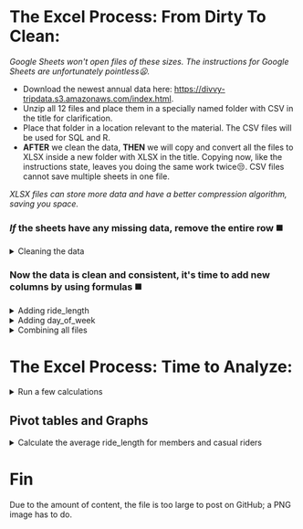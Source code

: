 # The Excel Process: From Dirty To Clean:

*Google Sheets won't open files of these sizes. The instructions for Google Sheets are unfortunately pointless:frowning:.*

* Download the newest annual data here: https://divvy-tripdata.s3.amazonaws.com/index.html.
* Unzip all 12 files and place them in a specially named folder with CSV in the title for clarification.
* Place that folder in a location relevant to the material. The CSV files will be used for SQL and R.
* <strong>AFTER</strong> we clean the data, <strong>THEN</strong> we will copy and convert all the files to XLSX inside a new folder with XLSX in the title. Copying now, like the instructions state, leaves you doing the same work twice:unamused:. CSV files cannot save multiple sheets in one file.

*XLSX files can store more data and have a better compression algorithm, saving you space.*

### *If* the sheets have any missing data, remove the entire row :black_medium_square:
<details>
<summary>Cleaning the data</summary>
  
*This process is per situation, and normally stakeholders are involved with the decision on what to do with empty cells.*

<ol>  
<li> Select all fields (including column names) by clicking and dragging over all columns or by clicking the utmost upper-left from the field section of the sheet. Aka, above row 1 and to the left of column A.</li>
<li> After selecting all fields, press F5 or hold down CTRL+G until a "Go To" window pops up > Select "Special" > Click "Blanks" > Hit OK. This may take minutes to finish running.</li>
  
<li> Once finished, scroll down until you see a highlighted cell or chunk of cells. Right-click when hovered over one and choose "Delete," then choose "Entire row" (you may get a warning; hit OK). This will take minutes, and your sheet may freeze; that's normal.</li>
<li>Sadly, you must do all of these steps twice:weary:.</li>
</ol>
  
<ul>
 <li> Normally you sort and filter each column depending on the data type looking for anomalies or any number of error values</li>
  
  <ul>
   <li> Currency: currency types that are out of range.</li>
   <li> Date: dates that are out of range.</li>
   <li> Number: numbers that are out of range.</li>
   <li> Percentage: percentages that are out of range.</li>
   <li> Text: letters or word lengths that are out of range.</li>
   <li> Time: times that are out of range.</li>
  </ul>
  </ul>
  
*This data is much cleaner than normal situations, but we will see onc instance where it needs to be applied.*
  
</details>  

### Now the data is clean and consistent, it's time to add new columns by using formulas :black_medium_square:
<details>
<summary>Adding ride_length</summary>
  
  *In truth, normally we would also touch base with the stakeholders to ask about removing ride_length duration ranges; lower and higher than certain thresholds are anomalies, offer little insight, and skew most results, outside of rare instances.*
  
 <ol>
 <li> In your spreadsheet create a column called “ride_length.” in Column N row 1.</li> 
 <li> Calculate the length of each ride using the minus operator from columns C (started_at) & D (ended_at) Enter "=D2-C2" in cell N2 </li> 
 <li> Your result will be a Float. Change that into the time format of HH:MM:SS.</li> 
 <li> Select N2 > right click > A window pop up will appear select "Format Cells" (again Excel may freeze)</li> 
 <li> While in the "Number" tab find "Category:" and change it to "Time" > Type: > "37:30:55" > hit OK</li>
 <li> Select N2 > press CTRL+C > use macros to autofill the column (web search) or in N3 hold CTRL+SHIFT+down-arrow key > CTRL+V aka paste, then find the last naturally filled row + 1 select that cell hold CTRL+SHIFT+down-arrow key again and delete the invalid entries (Use PAGE UP & DOWN to move smoothly when close).</li>
   
### Some months will have faulty "ride_length" data. Each month needs to be checked using "Sort".
   
<li> Select <strong>ALL</strong> columns and click on the "Data" tab at the top of the sheet > click Sort > Sort by ride_length > Order Largest to Smallest. 
  Any cells in "ride_length" filled with ##### forever need their whole row deleted (mind your header row).</li>
   
* *Excel is a mess when sorting. It doesn't have the ability to use a primary key to sort all of the fields based on one column. If you forget to sort by <strong>all</strong> columns, your data will be wrong. Also, filtering is limited to 10,000 unique items; with files of this size, filtering for what we need to accomplish is useless. Aka "This is the way".*
   
<li>Now repeat these steps for all 12 sheets</li>
</ol>
</details>  


<details>
<summary>Adding day_of_week</summary>
  
*This one is straight forward :smile:.*
  
 <ol>
 <li>In your spreadsheet create a column called “day_of_week.” in Column O row 1.</li>  
 <li>In O2 enter "=WEEKDAY(C2,1)", 1 = Sunday and 7 = Saturday. Later if you prefer your Excel visuals to have the actual weekday name use "=TEXT(C2, "dddd")"</li>
 <li> Select O2 > press CTRL+C > use macros to autofill the column (web search) or in O3 hold CTRL+SHIFT+down-arrow key > paste, then find the last naturally filled row + 1 select that cell hold CTRL+SHIFT+the down key again and delete the invalid entries (Use PAGE UP & PAGE DOWN to move smoothly when close).</li>
<li>Now repeat these steps for all 12 sheets</li>
</ol>
</details>  

<details>
<summary>Combining all files</summary>
  
*<strong>NOW</strong> we are going to copy and convert all the files to XLSX inside a new folder with XLSX in the title.*

<ol>
<li>Open the first clean CSV file.</li> 
<li>File > Save As > Browse > Your XLSX folder location > Save as type: Excel Workbook. Do this for all twelve. </li> 
<li>Use Power Query (Google search) or simply copy and paste with CTRL+A > CTRL+C > then in original first sheet CTRL+V.</li>
<li>Do this for all 12. Be mindful to keep your sheet names consistent if you're copying and pasting. They won't auto populate.</li>
</ol>
  
  *Notice all your files sizes are smaller now and you now have a mega file too :clap:.*
</details>  


# The Excel Process: Time to Analyze:
<details>
<summary>Run a few calculations</summary>
  
 *Switch to the XLSX mega file now. Run a few calculations in two files of opposite seaons to get a better sense of the data layout* 
  
<ol>
<li>Calculate the mean of ride_length: in cell Q1 type =AVERAGE(N:N) then format to time just like when we made column N "ride_length"</li>
<li>Calculate the max ride_length: in cell Q4 enter =MAX(N:N) then format to time again.</li>
<li>Calculate the mode for day_of_week: in cell Q8 enter =MODE(O:O)</li> 
</ol>
</details>  

## Pivot tables and Graphs
<details>
<summary>Calculate the average ride_length for members and casual riders</summary>
<ol>
<li>Calculate the average ride_length for members and casual riders: in cell Q11 click "Insert" on the top tab > Click "PivotTable" > select columns M & N > Existing Worksheet then OK. Drag member_casual in the Rows area and ride_length in the Values area > left-click it and choose "Value Field Settings" change Count to Average.</li>
  
  * (blank) auto populates inside your pivot table, this is normal. Remove (blank) by clicking on cell Q11
<li>Now that you have your first pivot table it is time to format the three cells in it just like column N "ride_length".</li>
<li></li>
<li></li>
<li></li>
<li></li>  
</ol>
</details>


# Fin 
Due to the amount of content, the file is too large to post on GitHub; a PNG image has to do.
